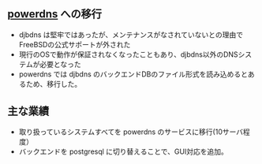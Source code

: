 ## [powerdns](https://www.powerdns.com/) への移行
* djbdns は堅牢ではあったが、メンテナンスがなされていないとの理由でFreeBSDの公式サポートが外された
* 現行のOSで動作が保証されなくなったこともあり、djbdns以外のDNSシステムが必要となった
* powerdns では djbdns のバックエンドDBのファイル形式を読み込めるとあるため、移行した。

## 主な業績
* 取り扱っているシステムすべてを powerdns のサービスに移行(10サーバ程度）
* バックエンドを postgresql に切り替えることで、GUI対応を追加。

